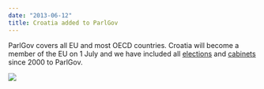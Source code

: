 ```yaml
---
date: "2013-06-12"
title: Croatia added to ParlGov
---
```


ParlGov covers all EU and most OECD countries. Croatia will become a member of the EU on 1 July
and we have included all [elections](/data/hrv/election-parliament/) and [cabinets](/data/hrv/cabinet-party/) since 2000 to ParlGov.

![](/images/parliament-netherlands.jpg)
